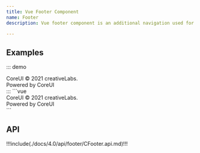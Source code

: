 ```yaml
---
title: Vue Footer Component
name: Footer
description: Vue footer component is an additional navigation used for displaying general information that a user might want to access from any page within your site. It is a place to display boilerplate text about the site, company info, copyrights, links to a contact form, sitemap, FAQ and other such resources.

---
```


## Examples

::: demo
<CFooter>
  <div>
    <CLink href="https://coreui.io">CoreUI</CLink>
    <span>&copy; 2021 creativeLabs.</span>
  </div>
  <div>
    <span>Powered by</span>
    <CLink href="https://coreui.io">CoreUI</CLink>
  </div>
</CFooter>
:::
```vue
<CFooter>
  <div>
    <CLink href="https://coreui.io">CoreUI</CLink>
    <span>&copy; 2021 creativeLabs.</span>
  </div>
  <div>
    <span>Powered by</span>
    <CLink href="https://coreui.io">CoreUI</CLink>
  </div>
</CFooter>
```

## API

!!!include(./docs/4.0/api/footer/CFooter.api.md)!!!
